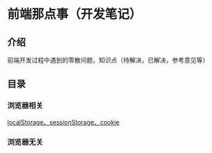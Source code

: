 # 前端那点事（开发笔记）

## 介绍

前端开发过程中遇到的零散问题，知识点（待解决，已解决，参考意见等）

## 目录

### 浏览器相关

[localStorage、sessionStorage、cookie](./note/webDev.MarkDown)

### 浏览器无关